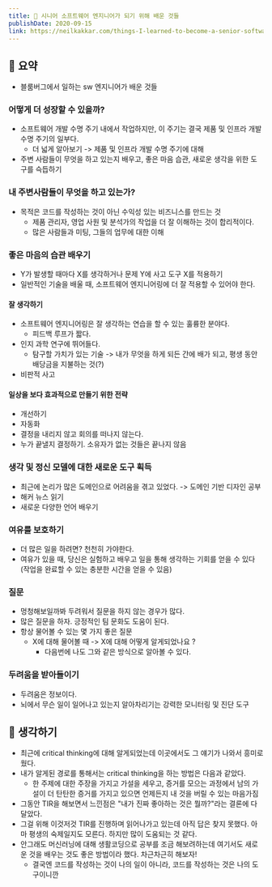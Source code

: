 ```yaml
---
title: 📕 시니어 소프트웨어 엔지니어가 되기 위해 배운 것들
publishDate: 2020-09-15
link: https://neilkakkar.com/things-I-learned-to-become-a-senior-software-engineer.html
---
```

## 📝 요약 
- 블룸버그에서 일하는 sw 엔지니어가 배운 것들 

### 어떻게 더 성장할 수 있을까? 
- 소프트웨어 개발 수명 주기 내에서 작업하지만, 이 주기는 결국 제품 및 인프라 개발 수명 주기의 일부다. 
  - 더 넓게 알아보기 -> 제품 및 인프라 개발 수명 주기에 대해 
- 주변 사람들이 무엇을 하고 있는지 배우고, 좋은 마음 습관, 새로운 생각을 위한 도구를 슥듭하기 

### 내 주변사람들이 무엇을 하고 있는가?  
- 목적은 코드를 작성하는 것이 아닌 수익성 있는 비즈니스를 만드는 것   
  - 제품 관리자, 영업 사원 및 분석가의 작업을 더 잘 이해하는 것이 합리적이다.  
  - 많은 사람들과 미팅, 그들의 업무에 대한 이해  

### 좋은 마음의 습관 배우기  
- Y가 발생할 때마다 X를 생각하거나 문제 Y에 사고 도구 X를 적용하기 
- 일반적인 기술을 배울 때, 소프트웨어 엔지니어링에 더 잘 적용할 수 있어야 한다.  

#### 잘 생각하기
- 소프트웨어 엔지니어링은 잘 생각하는 연습을 할 수 있는 훌륭한 분야다. 
  - 피드백 루프가 짧다. 
- 인지 과학 연구에 뛰어들다.  
  - 탐구할 가치가 있는 기술 -> 내가 무엇을 하게 되든 간에 배가 되고, 평생 동안 배당금을 지불하는 것(?)
- 비판적 사고 

#### 일상을 보다 효과적으로 만들기 위한 전략 
- 개선하기 
- 자동화 
- 결정을 내리지 않고 회의를 떠나지 않는다. 
- 누가 끝낼지 결정하기. 소유자가 없는 것들은 끝나지 않음 

### 생각 및 정신 모델에 대한 새로운 도구 획득
- 최근에 논리가 많은 도메인으로 어려움을 겪고 있었다. -> 도메인 기반 디자인 공부 
- 해커 뉴스 읽기 
- 새로운 다양한 언어 배우기  

### 여유를 보호하기  
- 더 많은 일을 하려면? 천천히 가야한다.  
- 여유가 있을 때, 당신은 실험하고 배우고 일을 통해 생각하는 기회를 얻을 수 있다(작업을 완료할 수 있는 충분한 시간을 얻을 수 있음)

### 질문 
- 멍청해보일까봐 두려워서 질문을 하지 않는 경우가 많다. 
- 많은 질문을 하자. 긍정적인 팀 문화도 도움이 된다.  
- 항상 물어볼 수 있는 몇 가지 좋은 질문 
  - X에 대해 물어볼 때 -> X에 대해 어떻게 알게되었나요 ? 
    - 다음번에 나도 그와 같은 방식으로 알아볼 수 있다.  

### 두려움을 받아들이기  
- 두려움은 정보이다.  
- 뇌에서 무슨 일이 일어나고 있는지 알아차리기는 강력한 모니터링 및 진단 도구  


## 🤔 생각하기 
- 최근에 critical thinking에 대해 알게되었는데 이곳에서도 그 얘기가 나와서 흥미로웠다.  
- 내가 알게된 경로를 통해서는 critical thinking을 하는 방법은 다음과 같았다.  
  - 한 주제에 대한 주장을 가지고 가설을 세우고, 증거를 모으는 과정에서 남의 가설이 더 탄탄한 증거를 가지고 있으면 언제든지 내 것을 버릴 수 있는 마음가짐 
- 그동안 TIR을 해보면서 느낀점은 "내가 진짜 좋아하는 것은 뭘까?"라는 결론에 다달았다.  
- 그걸 위해 이것저것 TIR를 진행하며 읽어나가고 있는데 아직 답은 찾지 못했다. 아마 평생의 숙제일지도 모른다. 하지만 많이 도움되는 것 같다. 
- 안그래도 머신러닝에 대해 생활코딩으로 공부를 조금 해보려하는데 여기서도 새로운 것을 배우는 것도 좋은 방법이라 했다. 차근차근히 해보자! 
  - 결국엔 코드를 작성하는 것이 나의 일이 아니라, 코드를 작성하는 것은 나의 도구이니깐 